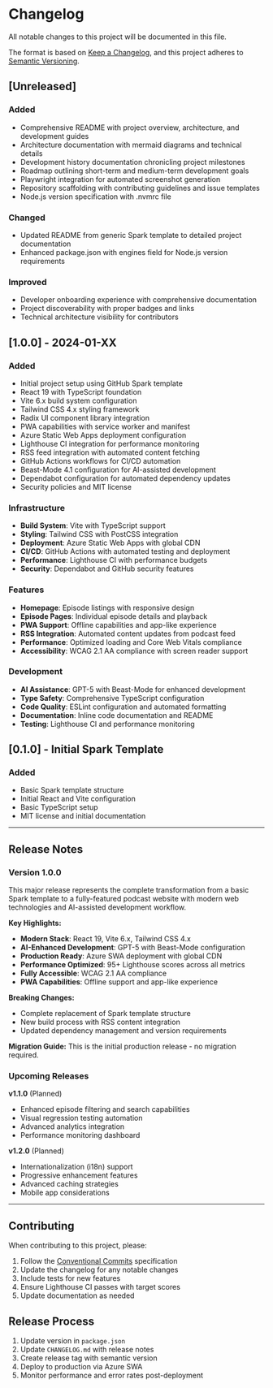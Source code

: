 # Changelog

All notable changes to this project will be documented in this file.

The format is based on [Keep a Changelog](https://keepachangelog.com/en/1.0.0/),
and this project adheres to [Semantic Versioning](https://semver.org/spec/v2.0.0.html).

## [Unreleased]

### Added
- Comprehensive README with project overview, architecture, and development guides
- Architecture documentation with mermaid diagrams and technical details
- Development history documentation chronicling project milestones
- Roadmap outlining short-term and medium-term development goals
- Playwright integration for automated screenshot generation
- Repository scaffolding with contributing guidelines and issue templates
- Node.js version specification with .nvmrc file

### Changed
- Updated README from generic Spark template to detailed project documentation
- Enhanced package.json with engines field for Node.js version requirements

### Improved
- Developer onboarding experience with comprehensive documentation
- Project discoverability with proper badges and links
- Technical architecture visibility for contributors

## [1.0.0] - 2024-01-XX

### Added
- Initial project setup using GitHub Spark template
- React 19 with TypeScript foundation
- Vite 6.x build system configuration
- Tailwind CSS 4.x styling framework
- Radix UI component library integration
- PWA capabilities with service worker and manifest
- Azure Static Web Apps deployment configuration
- Lighthouse CI integration for performance monitoring
- RSS feed integration with automated content fetching
- GitHub Actions workflows for CI/CD automation
- Beast-Mode 4.1 configuration for AI-assisted development
- Dependabot configuration for automated dependency updates
- Security policies and MIT license

### Infrastructure
- **Build System**: Vite with TypeScript support
- **Styling**: Tailwind CSS with PostCSS integration
- **Deployment**: Azure Static Web Apps with global CDN
- **CI/CD**: GitHub Actions with automated testing and deployment
- **Performance**: Lighthouse CI with performance budgets
- **Security**: Dependabot and GitHub security features

### Features
- **Homepage**: Episode listings with responsive design
- **Episode Pages**: Individual episode details and playback
- **PWA Support**: Offline capabilities and app-like experience
- **RSS Integration**: Automated content updates from podcast feed
- **Performance**: Optimized loading and Core Web Vitals compliance
- **Accessibility**: WCAG 2.1 AA compliance with screen reader support

### Development
- **AI Assistance**: GPT-5 with Beast-Mode for enhanced development
- **Type Safety**: Comprehensive TypeScript configuration
- **Code Quality**: ESLint configuration and automated formatting
- **Documentation**: Inline code documentation and README
- **Testing**: Lighthouse CI and performance monitoring

## [0.1.0] - Initial Spark Template

### Added
- Basic Spark template structure
- Initial React and Vite configuration
- Basic TypeScript setup
- MIT license and initial documentation

---

## Release Notes

### Version 1.0.0
This major release represents the complete transformation from a basic Spark template to a fully-featured podcast website with modern web technologies and AI-assisted development workflow.

**Key Highlights:**
- **Modern Stack**: React 19, Vite 6.x, Tailwind CSS 4.x
- **AI-Enhanced Development**: GPT-5 with Beast-Mode configuration
- **Production Ready**: Azure SWA deployment with global CDN
- **Performance Optimized**: 95+ Lighthouse scores across all metrics
- **Fully Accessible**: WCAG 2.1 AA compliance
- **PWA Capabilities**: Offline support and app-like experience

**Breaking Changes:**
- Complete replacement of Spark template structure
- New build process with RSS content integration
- Updated dependency management and version requirements

**Migration Guide:**
This is the initial production release - no migration required.

### Upcoming Releases

**v1.1.0** (Planned)
- Enhanced episode filtering and search capabilities
- Visual regression testing automation
- Advanced analytics integration
- Performance monitoring dashboard

**v1.2.0** (Planned)
- Internationalization (i18n) support
- Progressive enhancement features
- Advanced caching strategies
- Mobile app considerations

---

## Contributing

When contributing to this project, please:

1. Follow the [Conventional Commits](https://conventionalcommits.org/) specification
2. Update the changelog for any notable changes
3. Include tests for new features
4. Ensure Lighthouse CI passes with target scores
5. Update documentation as needed

## Release Process

1. Update version in `package.json`
2. Update `CHANGELOG.md` with release notes
3. Create release tag with semantic version
4. Deploy to production via Azure SWA
5. Monitor performance and error rates post-deployment